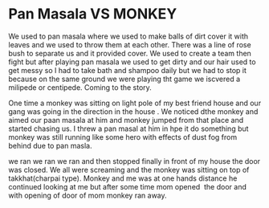 # Pan Masala VS MONKEY
We used to pan masala where we used to make balls of dirt cover it with leaves and we used to throw them at each other. There was a line of rose bush to separate us and it provided cover. We used to create a team then fight but after playing pan masala we used to get dirty and our hair used to get messy so I had to take bath and shampoo daily but we had to stop it because on the same ground we were playing tht game we iscvered a milipede or centipede. Coming to the story.

One time a monkey was sitting on light pole of my best friend house and our gang was going in the direction in the house . We noticed dthe monkey and aimed our paan masala at him and monkey jumped from that place and started chasing us. I threw a pan masal at him in hpe it do something but monkey was still running like some hero with effects of dust fog from behind due to pan masla.  

we ran we ran we ran and then stopped finally in front of my house the door was closed. We all were screaming and the monkey was sitting on top of takkhat(charpai type). Monkey and me was at one hands distance he continued looking at me but after some time mom opened  the door and with opening of door of mom monkey ran away.   